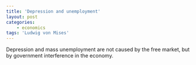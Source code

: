 ```yaml
---
title: 'Depression and unemployment'
layout: post
categories:
    - economics
tags: 'Ludwig von Mises'
---
```


Depression and mass unemployment are not caused by the free market, but by government interference in the economy.